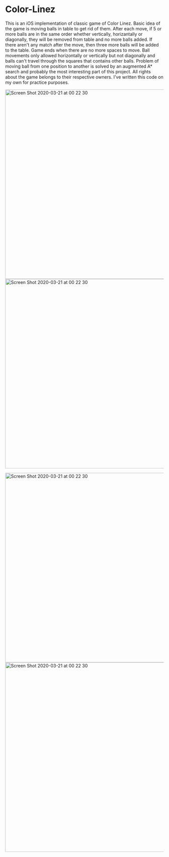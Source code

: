 # Color-Linez
This is an iOS implementation of classic game of Color Linez. Basic idea of the game is moving balls in table to get rid of
them. After each move, if 5 or more balls are in the same order whether vertically, horizantally or diagonally, they will be
removed from table and no more balls added. If there aren't any match after the move, then three more balls will be added to
the table. Game ends when there are no more spaces to move. Ball movements only allowed horizontally or vertically but not 
diagonally and balls can't travel through the squares that contains other balls. Problem of moving ball from one position to 
another is solved by an augmented A* search and probably the most interesting part of this project. All rights about the game
belongs to their respective owners. I've written this code on my own for practice purposes.

<img width="600" alt="Screen Shot 2020-03-21 at 00 22 30" src="https://user-images.githubusercontent.com/45623751/77190142-ca2b9700-6ae9-11ea-8872-313f473c340b.PNG"> <img width="600" alt="Screen Shot 2020-03-21 at 00 22 30" src="https://user-images.githubusercontent.com/45623751/77190150-cd268780-6ae9-11ea-94d2-0e4fc9e94bb1.PNG">

<img width="600" alt="Screen Shot 2020-03-21 at 00 22 30" src="https://user-images.githubusercontent.com/45623751/77190160-cf88e180-6ae9-11ea-99b9-211289387b1f.PNG"> <img width="600" alt="Screen Shot 2020-03-21 at 00 22 30" src="https://user-images.githubusercontent.com/45623751/77190163-d152a500-6ae9-11ea-9285-c4aaca9aeb4c.PNG">
